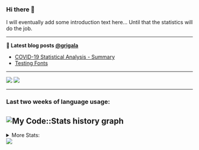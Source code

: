 ### Hi there 👋

I will eventually add some introduction text here... Until that the statistics will do the job. 

<!--
**grigala/grigala** is a ✨ _special_ ✨ repository because its `README.md` (this file) appears on your GitHub profile.

Here are some ideas to get you started:

- 🔭 I’m currently working on ...
- 🌱 I’m currently learning ...
- 👯 I’m looking to collaborate on ...
- 🤔 I’m looking for help with ...
- 💬 Ask me about ...
- 📫 How to reach me: ...
- 😄 Pronouns: ...
- ⚡ Fun fact: ...
-->

---

**📕 Latest blog posts [@grigala](https://grigala.github.io/blog/)**
<!-- BLOG-POST-LIST:START -->
- [COVID-19 Statistical Analysis - Summary](https://grigala.github.io/posts/2020/03/covid-19/)
- [Testing Fonts](https://grigala.github.io/posts/2019/12/testing-fonts/)
<!-- BLOG-POST-LIST:END -->

 ---
 
![](https://grigala-stats.vercel.app/api?username=grigala&count_private=true&show_icons=true&line_height=21&title_color=009930&icon_color=009930) ![](https://grigala-stats.vercel.app/api/top-langs/?username=grigala&layout=compact&title_color=009930)

<!-- images are not the same line
<p align = "center">
    <img src="https://github-readme-stats.vercel.app/api?username=grigala&count_private=true&show_icons=true&theme=dark&line_height=33" width="48%">
    <img src="https://github-readme-stats.vercel.app/api/top-langs/?username=grigala&layout=compact&theme=dark" width="48%">
</p> -->

---
### Last two weeks of language usage:

![My Code::Stats history graph](https://codestats-readme.wegfan.cn/history-graph/grigala)
---
<details>
<summary> More Stats: </summary>
  
<!--START_SECTION:waka-->
📊 **This Week I Spent My Time On** 

```text
⌚︎ Time Zone: Europe/Zurich

💬 Programming Languages: 
Java                     7 hrs 53 mins       ████████████░░░░░░░░░░░░░   48.76% 
Rust                     2 hrs 30 mins       ███░░░░░░░░░░░░░░░░░░░░░░   15.49% 
TeX                      1 hr 6 mins         █░░░░░░░░░░░░░░░░░░░░░░░░   6.81% 
Other                    1 hr 2 mins         █░░░░░░░░░░░░░░░░░░░░░░░░   6.44% 
HTML                     35 mins             █░░░░░░░░░░░░░░░░░░░░░░░░   3.66%

🔥 Editors: 
IntelliJ                 13 hrs 41 mins      █████████████████████░░░░   84.6% 
Vim                      2 hrs 14 mins       ███░░░░░░░░░░░░░░░░░░░░░░   13.88% 
Android Studio           7 mins              ░░░░░░░░░░░░░░░░░░░░░░░░░   0.77% 
VS Code                  7 mins              ░░░░░░░░░░░░░░░░░░░░░░░░░   0.76%

💻 Operating System: 
Windows                  10 hrs 37 mins      ████████████████░░░░░░░░░   65.64% 
Linux                    5 hrs 33 mins       ████████░░░░░░░░░░░░░░░░░   34.36%

```

**I Mostly Code in Java** 

```text
Java                     3 repos             ███░░░░░░░░░░░░░░░░░░░░░░   11.54% 
Scala                    3 repos             ███░░░░░░░░░░░░░░░░░░░░░░   11.54% 
C++                      2 repos             ██░░░░░░░░░░░░░░░░░░░░░░░   7.69% 
Python                   2 repos             ██░░░░░░░░░░░░░░░░░░░░░░░   7.69% 
TeX                      2 repos             ██░░░░░░░░░░░░░░░░░░░░░░░   7.69%

```



<!--END_SECTION:waka-->

![My Code::Stats history graph](https://codestats-readme.wegfan.cn/history-graph/grigala)
---
</details>

<img src="https://komarev.com/ghpvc/?username=grigala&color=009930"/>

<!-- an additional pinned repositiroes -->
<!-- ![ReadMe Card](https://grigala-stats.vercel.app/api/pin/?username=grigala&repo=3DMMDepthFitting&title_color=008800) -->
